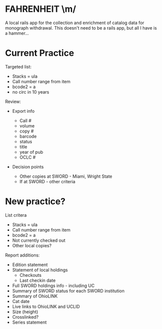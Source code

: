 # FAHRENHEIT \m/

A local rails app for the collection and enrichment of catalog data for monograph withdrawal. This doesn't need to be a rails app, but all I have is a hammer...

# Current Practice

Targeted list:

* Stacks = ula
* Call number range from item
* bcode2 = a
* no circ in 10 years

Review:

* Export info
    * Call #
    * volume
    * copy #
    * barcode
    * status
    * title
    * year of pub
    * OCLC #

* Decision points
    * Other copies at SWORD - Miami, Wright State
    * If at SWORD - other criteria

# New practice?

List critera

* Stacks = ula
* Call number range from item
* bcode2 = a
* Not currently checked out
* Other local copies?

Report additions:

* Edition statement
* Statement of local holdings
    * Checkouts
    * Last checkin date
* Full SWORD holdings info - including UC
* Summary of SWORD status for each SWORD institution
* Summary of OhioLINK
* Cat date
* Live links to OhioLINK and UCLID
* Size (height)
* Crosslinked?
* Series statement
